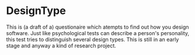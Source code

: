 DesignType
==========

This is (a draft of a) questionaire which atempts to find out how you design software. Just like psychological tests can describe a person's personality, this test tries to distinguish several design types. This is still in an early stage and anyway a kind of research project.

